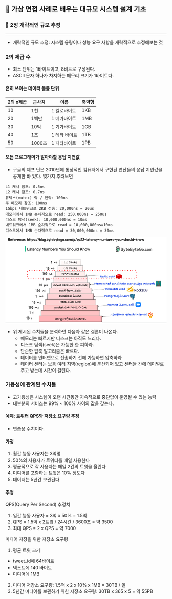 ## :pushpin: 가상 면접 사례로 배우는 대규모 시스템 설계 기초


### :seedling: 2장 개략적인 규모 추정

---

- 개략적인 규모 추정: 시스템 용량이나 성능 요구 사항을 개략적으로 추정해보는 것

### 2의 제곱 수
- 최소 단위는 1바이트이고, 8비트로 구성된다.
- ASCII 문자 하나가 차지하는 메모리 크기가 1바이트다.

#### 흔히 쓰이는 데이터 볼륨 단위

| 2의 x제곱 | 근사치   | 이름        | 축약형     |
|--------|-------|-----------|---------|
| 10     | 1천    | 1 킬로바이트   | 1KB     |
| 20     | 1백만   | 1 메가바이트   | 1MB     |
| 30     | 10억   | 1 기가바이트   | 1GB     |
| 40     | 1조    | 1 테라 바이트  | 1TB     |
| 50     | 1000조 | 1 페타바이트   | 1PB     | 


#### 모든 프로그래머가 알아야할 응답 지연값
- 구글의 제프 딘은 2010년에 통상적인 컴퓨터에서 구현된 연산들의 응답 지연값을 공개한 바 있다. 몇가지 추려보면

```text
L1 캐시 참조: 0.5ns
L2 캐시 참조: 0.7ns
뮤텍스(mutex) 락 / 언락: 100ns
주 메모리 참조: 100ns
1Gbps 네트워크로 2KB 전송: 20,000ns = 20us
메모리에서 1MB 순차적으로 read: 250,000ns = 250us
디스크 탐색(seek): 10,000,000ns = 10ms
네트워크에서 1MB 순차적으로 read = 10,000,000ns=10ms
디스크에서 1MB 순차적으로 read = 30,000,000ns = 30ms 
```

![](../images/latency.png)

- 위 제시된 수치들을 분석하면 다음과 같은 결론이 나온다.
  - 메모리는 빠르지만 디스크는 아직도 느리다.
  - 디스크 탐색(seek)은 가능한 한 피하라.
  - 단순한 압축 알고리즘은 빠르다.
  - 데이터를 인터넷으로 전송하기 전에 가능하면 압축하라
  - 데이터 센터는 보통 여러 지역(region)에 분산되어 있고 센터들 간에 데이털르 주고 받는데 시간이 걸린다.


### 가용성에 관계된 수치들
- 고가용성은 시스템이 오랜 시간동안 지속적으로 중단없이 운영될 수 있는 능력
- 대부분의 서비스는 99% ~ 100% 사이의 값을 갖는다.


#### 예제: 트위터 QPS와 저장소 요구량 추정
- 연습용 수치이다.

#### 가정
1. 월간 능동 사용자는 3억명
2. 50%의 사용자가 트위터를 매일 사용한다
3. 평균적으로 각 사용자는 매일 2건의 트윗을 올린다
4. 미디어를 포함하는 트윗은 10% 정도다
5. 데이터는 5년간 보관된다

#### 추정
QPS(Query Per Second) 추정치
1. 일간 능동 사용자 = 3억 x 50% = 1.5억
2. QPS = 1.5억 x 2트윗 / 24시간 / 3600초 = 약 3500
3. 최대 QPS = 2 x QPS = 약 7000

미디어 저장을 위한 저장소 요구량
1. 평균 트윗 크키
- tweet_id에 64바이트 
- 텍스트에 140 바이트
- 미디어에 1MB 

2. 미디어 저장소 요구량: 1.5억 x 2 x 10% x 1MB = 30TB / 일
3. 5년간 미디어를 보관하기 위한 저장소 요구량: 30TB x 365 x 5 = 약 55PB